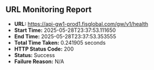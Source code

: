 ## URL Monitoring Report

- **URL:** https://api-gw1-prod1.fisglobal.com/gw/v1/health
- **Start Time:** 2025-05-28T23:37:53.111650
- **End Time:** 2025-05-28T23:37:53.353555
- **Total Time Taken:** 0.241905 seconds
- **HTTP Status Code:** 200
- **Status:** Success
- **Failure Reason:** N/A
